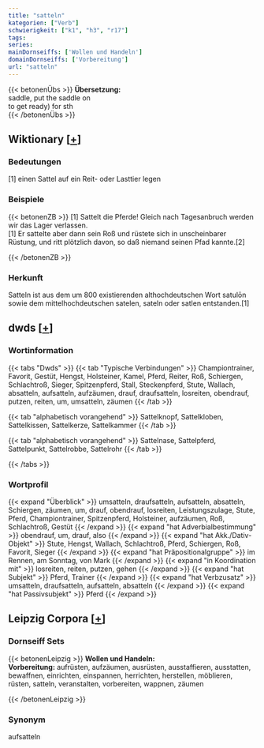 ```yaml
---
title: "satteln"
kategorien: ["Verb"]
schwierigkeit: ["k1", "h3", "r17"]
tags:
series:
mainDornseiffs: ['Wollen und Handeln']
domainDornseiffs: ['Vorbereitung']
url: "satteln"
---
```


{{< betonenÜbs >}}
**Übersetzung:**  
saddle, put the saddle on  
to get ready) for sth  
{{< /betonenÜbs >}}

## Wiktionary [[+](https://de.wiktionary.org/wiki/satteln)]

### Bedeutungen
[1] einen Sattel auf ein Reit- oder Lasttier legen  

### Beispiele
{{< betonenZB >}}
[1] Sattelt die Pferde! Gleich nach Tagesanbruch werden wir das Lager verlassen.  
[1] Er sattelte aber dann sein Roß und rüstete sich in unscheinbarer Rüstung, und ritt plötzlich davon, so daß niemand seinen Pfad kannte.[2]  

{{< /betonenZB >}}
### Herkunft
Satteln ist aus dem um 800 existierenden althochdeutschen Wort satulōn sowie dem mittelhochdeutschen satelen, sateln oder satlen entstanden.[1]  



## dwds [[+](https://www.dwds.de/wb/satteln)]

### Wortinformation
{{< tabs "Dwds" >}}
{{< tab "Typische Verbindungen" >}}
Championtrainer, Favorit, Gestüt, Hengst, Holsteiner, Kamel, Pferd, Reiter, Roß, Schiergen, Schlachtroß, Sieger, Spitzenpferd, Stall, Steckenpferd, Stute, Wallach, absatteln, aufsatteln, aufzäumen, drauf, draufsatteln, losreiten, obendrauf, putzen, reiten, um, umsatteln, zäumen
{{< /tab >}}

{{< tab "alphabetisch vorangehend" >}}
Sattelknopf, Sattelkloben, Sattelkissen, Sattelkerze, Sattelkammer
{{< /tab >}}

{{< tab "alphabetisch vorangehend" >}}
Sattelnase, Sattelpferd, Sattelpunkt, Sattelrobbe, Sattelrohr
{{< /tab >}}

{{< /tabs >}}

### Wortprofil
{{< expand "Überblick" >}} umsatteln, draufsatteln, aufsatteln, absatteln, Schiergen, zäumen, um, drauf, obendrauf, losreiten, Leistungszulage, Stute, Pferd, Championtrainer, Spitzenpferd, Holsteiner, aufzäumen, Roß, Schlachtroß, Gestüt {{< /expand >}}
{{< expand "hat Adverbialbestimmung" >}} obendrauf, um, drauf, also {{< /expand >}}
{{< expand "hat Akk./Dativ-Objekt" >}} Stute, Hengst, Wallach, Schlachtroß, Pferd, Schiergen, Roß, Favorit, Sieger {{< /expand >}}
{{< expand "hat Präpositionalgruppe" >}} im Rennen, am Sonntag, von Mark {{< /expand >}}
{{< expand "in Koordination mit" >}} losreiten, reiten, putzen, gehen {{< /expand >}}
{{< expand "hat Subjekt" >}} Pferd, Trainer {{< /expand >}}
{{< expand "hat Verbzusatz" >}} umsatteln, draufsatteln, aufsatteln, absatteln {{< /expand >}}
{{< expand "hat Passivsubjekt" >}} Pferd {{< /expand >}}

## Leipzig Corpora [[+](https://corpora.uni-leipzig.de/en/res?word=satteln&corpusId=deu_newscrawl-public_2018)]

### Dornseiff Sets
{{< betonenLeipzig >}}
**Wollen und Handeln:**  
**Vorbereitung:** aufrüsten, aufzäumen, ausrüsten, ausstaffieren, ausstatten, bewaffnen, einrichten, einspannen, herrichten, herstellen, möblieren, rüsten, satteln, veranstalten, vorbereiten, wappnen, zäumen  

{{< /betonenLeipzig >}}

### Synonym
aufsatteln


